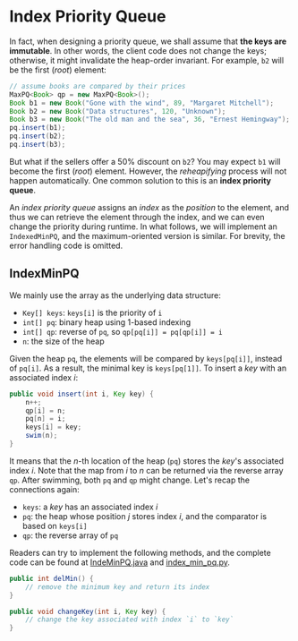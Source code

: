 # Index Priority Queue
In fact, when designing a priority queue, we shall assume that **the keys are immutable**. In other words, the client code does not change the keys; otherwise, it might invalidate the heap-order invariant. For example, `b2` will be the first (*root*) element:

```java
// assume books are compared by their prices
MaxPQ<Book> qp = new MaxPQ<Book>();
Book b1 = new Book("Gone with the wind", 89, "Margaret Mitchell");
Book b2 = new Book("Data structures", 120, "Unknown");
Book b3 = new Book("The old man and the sea", 36, "Ernest Hemingway");
pq.insert(b1);
pq.insert(b2);
pq.insert(b3);
```

But what if the sellers offer a 50% discount on `b2`? You may expect `b1` will become the first (*root*) element. However, the *reheapifying* process will not happen automatically. One common solution to this is an **index priority queue**.

An *index priority queue* assigns an *index* as the *position* to the element, and thus we can retrieve the element through the index, and we can even change the priority during runtime. In what follows, we will implement an `IndexedMinPQ`, and the maximum-oriented version is similar. For brevity, the error handling code is omitted.

## IndexMinPQ
We mainly use the array as the underlying data structure:

- `Key[] keys`: `keys[i]` is the priority of `i`
- `int[] pq`: binary heap using 1-based indexing
- `int[] qp`: reverse of `pq`, so `qp[pq[i]] = pq[qp[i]] = i`
- `n`: the size of the heap

Given the heap `pq`, the elements will be compared by `keys[pq[i]]`, instead of `pq[i]`. As a result, the minimal key is `keys[pq[1]]`. To insert a *key* with an associated index *i*:

```java
public void insert(int i, Key key) {
    n++;
    qp[i] = n;
    pq[n] = i;
    keys[i] = key;
    swim(n);
}
```

It means that the *n*-th location of the heap (`pq`) stores the *key*'s associated index *i*. Note that the map from *i* to *n* can be returned via the reverse array `qp`. After swimming, both `pq` and `qp` might change. Let's recap the connections again:

- `keys`: a *key* has an associated index *i*
- `pq`: the heap whose position *j* stores index *i*, and the comparator is based on `keys[i]`
- `qp`: the reverse array of `pq`

Readers can try to implement the following methods, and the complete code can be found at [IndeMinPQ.java](https://github.com/ChenZhongPu/data-structure-swufe/blob/master/code/java/pq/src/main/java/org/swufe/datastructures/IndeMinPQ.java) and [index_min_pq.py](https://github.com/ChenZhongPu/data-structure-swufe/blob/master/code/python/pq/index_min_pq.py).

```java
public int delMin() {
    // remove the minimum key and return its index
}

public void changeKey(int i, Key key) {
    // change the key associated with index `i` to `key`
}
```
